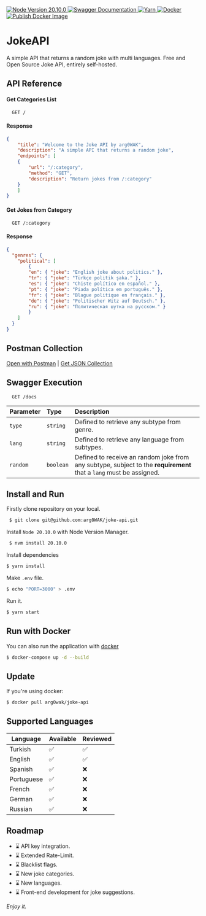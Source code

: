 <span>
    <a href="#" >
        <img alt="Node Version 20.10.0" src="https://img.shields.io/badge/Node-20.10.0-nodedotjs?logo=nodedotjs&logoColor=white"/>
    </a>
    <a href="#">
        <img alt="Swagger Documentation" src="https://img.shields.io/badge/Swagger-/docs-swagger?logo=swagger"/>
    </a>
    <a href="#" >
        <img alt="Yarn" src="https://img.shields.io/badge/Yarn-1.22-blue?logo=yarn&logoColor=white"/>
    </a>
    <a href="#" >
        <img alt="Docker" src="https://img.shields.io/badge/-Dockerized-blue?logo=docker&logoColor=white"/>
    </a>
        <a href="https://github.com/arg0WAK/joke-api/actions/workflows/publish-docker.yml">
        <img alt="Publish Docker Image" src="https://github.com/arg0WAK/joke-api/actions/workflows/publish-docker.yml/badge.svg?branch=main"/>
    </a>
</span>
<br/>

# JokeAPI

A simple API that returns a random joke with multi languages. Free and Open Source Joke API, entirely self-hosted.

## API Reference

#### Get Categories List

```http
  GET /
```

#### Response

```json
{
    "title": "Welcome to the Joke API by arg0WAK",
    "description": "A simple API that returns a random joke",
    "endpoints": [
    {
        "url": "/:category",
        "method": "GET",
        "description": "Return jokes from /:category"
    }
    ]
}
```

#### Get Jokes from Category

```http
  GET /:category
```

#### Response

```json
{
  "genres": {
    "political": [
        {
        "en": { "joke": "English joke about politics." },
        "tr": { "joke": "Türkçe politik şaka." },
        "es": { "joke": "Chiste político en español." },
        "pt": { "joke": "Piada política em português." },
        "fr": { "joke": "Blague politique en français." },
        "de": { "joke": "Politischer Witz auf Deutsch." },
        "ru": { "joke": "Политическая шутка на русском." }
        }
    ]
  }
}
```

## Postman Collection 
[Open with Postman](https://www.postman.com/arg0wak/workspace/jokeapi/collection/26553043-bc1d0835-2999-4bb8-8d48-97e6d9b2f77c) | [Get JSON Collection](https://api.postman.com/collections/26553043-bc1d0835-2999-4bb8-8d48-97e6d9b2f77c?access_key=PMAT-01HZTAYB7EZ72EZAEFP8H6QFB8)


## Swagger Execution

```http
  GET /docs
```

| Parameter | Type      | Description                                                                                                        |
| :-------- | :-------- | :----------------------------------------------------------------------------------------------------------------- |
| `type`    | `string`  | Defined to retrieve any subtype from genre.                                                                        |
| `lang`    | `string`  | Defined to retrieve any language from subtypes.                                                                    |
| `random`  | `boolean` | Defined to receive an random joke from any subtype, subject to the **requirement** that a `lang` must be assigned. |

## Install and Run

Firstly clone repository on your local.

```bash
 $ git clone git@github.com:arg0WAK/joke-api.git
```

Install `Node 20.10.0` with Node Version Manager.

```bash
 $ nvm install 20.10.0
```

Install dependencies

```bash
$ yarn install
```

Make `.env` file.

```bash
$ echo "PORT=3000" > .env
```

Run it.

```bash
$ yarn start
```

## Run with Docker

You can also run the application with [docker](https://www.docker.com/)

```bash
$ docker-compose up -d --build
```

## Update

If you're using docker:

```bash
$ docker pull arg0wak/joke-api
```

## Supported Languages

| Language   | Available | Reviewed |
| ---------- | --------- | -------- |
| Turkish    | ✅        | ✅       |
| English    | ✅        | ✅       |
| Spanish    | ✅        | ❌       |
| Portuguese | ✅        | ❌       |
| French     | ✅        | ❌       |
| German     | ✅        | ❌       |
| Russian    | ✅        | ❌       |

## Roadmap

-   ⌛ API key integration.
-   ⌛ Extended Rate-Limit.
-   ⌛ Blacklist flags.
-   ⌛ New joke categories.
-   ⌛ New languages.
-   ⌛ Front-end development for joke suggestions.

_Enjoy it._
